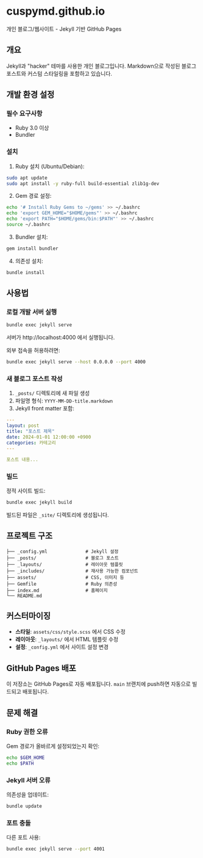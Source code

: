 # cuspymd.github.io

개인 블로그/웹사이트 - Jekyll 기반 GitHub Pages

## 개요

Jekyll과 "hacker" 테마를 사용한 개인 블로그입니다. Markdown으로 작성된 블로그 포스트와 커스텀 스타일링을 포함하고 있습니다.

## 개발 환경 설정

### 필수 요구사항
- Ruby 3.0 이상
- Bundler

### 설치

1. Ruby 설치 (Ubuntu/Debian):
```bash
sudo apt update
sudo apt install -y ruby-full build-essential zlib1g-dev
```

2. Gem 경로 설정:
```bash
echo '# Install Ruby Gems to ~/gems' >> ~/.bashrc
echo 'export GEM_HOME="$HOME/gems"' >> ~/.bashrc
echo 'export PATH="$HOME/gems/bin:$PATH"' >> ~/.bashrc
source ~/.bashrc
```

3. Bundler 설치:
```bash
gem install bundler
```

4. 의존성 설치:
```bash
bundle install
```

## 사용법

### 로컬 개발 서버 실행

```bash
bundle exec jekyll serve
```

서버가 http://localhost:4000 에서 실행됩니다.

외부 접속을 허용하려면:
```bash
bundle exec jekyll serve --host 0.0.0.0 --port 4000
```

### 새 블로그 포스트 작성

1. `_posts/` 디렉토리에 새 파일 생성
2. 파일명 형식: `YYYY-MM-DD-title.markdown`
3. Jekyll front matter 포함:

```yaml
---
layout: post
title: "포스트 제목"
date: 2024-01-01 12:00:00 +0900
categories: 카테고리
---

포스트 내용...
```

### 빌드

정적 사이트 빌드:
```bash
bundle exec jekyll build
```

빌드된 파일은 `_site/` 디렉토리에 생성됩니다.

## 프로젝트 구조

```
├── _config.yml              # Jekyll 설정
├── _posts/                  # 블로그 포스트
├── _layouts/                # 레이아웃 템플릿
├── _includes/               # 재사용 가능한 컴포넌트
├── assets/                  # CSS, 이미지 등
├── Gemfile                  # Ruby 의존성
├── index.md                 # 홈페이지
└── README.md
```

## 커스터마이징

- **스타일**: `assets/css/style.scss` 에서 CSS 수정
- **레이아웃**: `_layouts/` 에서 HTML 템플릿 수정
- **설정**: `_config.yml` 에서 사이트 설정 변경

## GitHub Pages 배포

이 저장소는 GitHub Pages로 자동 배포됩니다. `main` 브랜치에 push하면 자동으로 빌드되고 배포됩니다.

## 문제 해결

### Ruby 권한 오류
Gem 경로가 올바르게 설정되었는지 확인:
```bash
echo $GEM_HOME
echo $PATH
```

### Jekyll 서버 오류
의존성을 업데이트:
```bash
bundle update
```

### 포트 충돌
다른 포트 사용:
```bash
bundle exec jekyll serve --port 4001
```